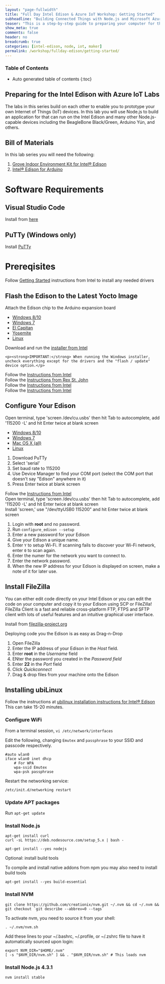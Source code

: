 ```yaml
---
layout: "page-fullwidth"
title: "Full Day Intel Edison & Azure IoT Workshop: Getting Started"
subheadline: "Building Connected Things with Node.js and Microsoft Azure"
teaser: "This is a step-by-step guide to preparing your computer for the Intel Edison IoT Labs."
show_meta: true
comments: false
header: no
breadcrumb: true
categories: [intel-edison, node, iot, maker]
permalink: /workshop/fullday-edison/getting-started/
---
```

### Table of Contents
*  Auto generated table of contents
{:toc}

## Preparing for the Intel Edison with Azure IoT Labs
The labs in this series build on each other to enable you to prototype your own Internet of Things (IoT) devices. In this lab you will use Node.js to build an application for that can run on the Intel Edison and many other Node.js-capable devices including the BeagleBone Black/Green, Arduino Y&uacute;n, and others.

## Bill of Materials
In this lab series you will need the following:

1. [Grove Indoor Environment Kit for Intel® Edison](http://www.seeedstudio.com/depot/Grove-Indoor-Environment-Kit-for-Intel-Edison-p-2427.html)
2. [Intel® Edison for Arduino](http://www.seeedstudio.com/depot/Intel-Edison-for-Arduino-p-2149.html)

# Software Requirements

## Visual Studio Code
Install from [here](https://www.visualstudio.com/products/code-vs.aspx)

## PuTTy  (Windows only)
Install [PuTTy](http://www.putty.org/)

# Prereqisites
Follow [Getting Started](https://software.intel.com/en-us/iot/library/edison-getting-started) instructions from Intel to install any needed drivers 

## Flash the Edison to the Latest Yocto Image
 
Attach the Edison chip to the Arduino expansion board

<div id="flash-edison-tabs">
  <ul>
    <li><a href="#windows10"><span>Windows 8/10</span></a></li>
    <li><a href="#windows7"><span>Windows 7</span></a></li>
    <li><a href="#elcapitan"><span>El Capitan</span></a></li>
    <li><a href="#yosemite"><span>Yosemite</span></a></li>
    <li><a href="#linux"><span>Linux</span></a></li>
  </ul>
  <div id="windows10">
    Download and run the <a target="_blank" href="https://software.intel.com/en-us/iot/hardware/edison/downloads">installer from Intel</a>
    
    <p><strong>IMPORTANT:</strong> When running the Windows installer, uncheck everything except for the drivers and the "flash / update" device option.</p>
  </div>
  <div id="windows7">
    Follow the <a target="_blank" href="http://www.intel.com/content/www/us/en/support/boards-and-kits/000005795.html">Instructions from Intel</a>
  </div>
  <div id="elcapitan">
    Follow the <a target="_blank" href="http://rexstjohn.com/intel-edison-el-capitan-setup-process/">Instructions from Rex St. John</a>
  </div>
  <div id="yosemite">
    Follow the <a target="_blank" href="http://www.intel.com/content/www/us/en/support/boards-and-kits/000005801.html">Instructions from Intel</a>
  </div>
  <div id="linux">
    Follow the <a target="_blank" href="http://www.intel.com/content/www/us/en/support/boards-and-kits/000005990.html">Instructions from Intel</a>
  </div>
</div>

<script>
$( "#flash-edison-tabs" ).tabs();
</script>
 
## Configure Your Edison
Open terminal, type 'screen /dev/cu.usbs' then hit Tab to autocomplete, add '115200 -L' and hit Enter twice at blank screen
 
<div id="config-edison-tabs">
  <ul>
    <li><a href="#windows10"><span>Windows 8/10</span></a></li>
    <li><a href="#windows7"><span>Windows 7</span></a></li>
    <li><a href="#osx"><span>Mac OS X (all)</span></a></li>
    <li><a href="#linux"><span>Linux</span></a></li>
  </ul>
  <div id="windows10">
    <ol>
    <li>Download PuTTy</li> 
    <li>Select 'serial'</li> 
    <li>Set baud rate to 115200</li>
    <li>Use Device Manager to find your COM port (select the COM port that doesn't say "Edison" anywhere in it)</li>
    <li>Press Enter twice at blank screen</li>
    </ol>
  </div>
  <div id="windows7">
    Follow the <a target="_blank" href="http://www.intel.com/content/www/us/en/support/boards-and-kits/000005795.html">Instructions from Intel</a>
  </div>
  <div id="osx">
    Open terminal, type 'screen /dev/cu.usbs' then hit Tab to autocomplete, add '115200 -L' and hit Enter twice at blank screen
  </div>
  <div id="linux">
    Install 'screen,' use "/dev/ttyUSB0 115200" and hit Enter twice at blank screen
  </div>
</div>

<script>
$( "#config-edison-tabs" ).tabs();
</script>


1. Login with __root__ and no password.
2. Run <code>configure_edison --setup</code>
3. Enter a new password for your Edison
4. Give your Edison a unique name.
5. Enter <code>Y</code> to setup Wi-Fi. If scanning fails to discover your Wi-Fi network, enter <code>0</code> to scan again.
6. Enter the numer for the network you want to connect to.
7. Enter the network password.
8. When the new IP address for your Edison is displayed on screen, make a note of it for later use.

## Install FileZilla
You can either edit code directly on your Intel Edison or you can edit the code on your computer and copy it to your Edison using SCP or FileZilla! FileZilla Client is a fast and reliable cross-platform FTP, FTPS and SFTP client with lots of useful features and an intuitive graphical user interface. 

Install from [filezilla-project.org](https://filezilla-project.org/)

Deploying code you the Edison is as easy as Drag-n-Drop

1. Open FileZilla
2. Enter the IP address of your Edison in the _Host_ field.
3. Enter __root__ in the _Username_ field
4. ENter the password you created in the _Password field_
5. Enter __22__ in the _Port_ field
6. Click _Quickconnect_
7. Drag & drop files from your machine onto the Edison
 

## Installing ubiLinux
Follow the instructions at [ubilinux installation instructions for Intel® Edison](http://www.emutexlabs.com/ubilinux/29-ubilinux/218-ubilinux-installation-instructions-for-intel-edison)
This can take 15-20 minutes.

### Configure WiFi
From a terminal session, <code>vi /etc/network/interfaces</code>

Edit the following, changing <code>Emutex</code> and <code>passphrase</code> to your SSID and passcode respectively.

```
#auto wlan0
iface wlan0 inet dhcp
    # For WPA
    wpa-ssid Emutex
    wpa-psk passphrase
```

Restart the networking service:

```
/etc/init.d/networking restart
```

### Update APT packages
Run <code>apt-get update</code>

### Install Node.js

```
apt-get install curl
curl -sL https://deb.nodesource.com/setup_5.x | bash -

apt-get install --yes nodejs
```

Optional: install build tools

To compile and install native addons from npm you may also need to install build tools

```
apt-get install --yes build-essential
```

### Install NVM

```
git clone https://github.com/creationix/nvm.git ~/.nvm && cd ~/.nvm && git checkout `git describe --abbrev=0 --tags`
```

To activate nvm, you need to source it from your shell:

```
. ~/.nvm/nvm.sh
```

Add these lines to your ~/.bashrc, ~/.profile, or ~/.zshrc file to have it automatically sourced upon login:

```
export NVM_DIR="$HOME/.nvm"
[ -s "$NVM_DIR/nvm.sh" ] && . "$NVM_DIR/nvm.sh" # This loads nvm
```

### Install Node.js 4.3.1

```
nvm install stable
```
